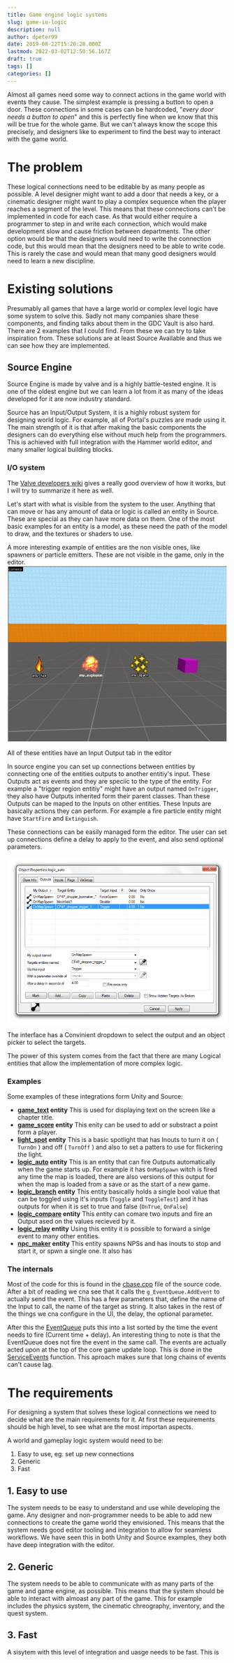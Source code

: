 ```yaml
---
title: Game engine logic systems
slug: game-io-logic
description: null
author: dpeter99
date: 2019-08-22T15:20:28.000Z
lastmod: 2022-03-02T12:50:56.167Z
draft: true
tags: []
categories: []
---
```


Almost all games need some way to connect actions in the game world with events they cause. The simplest example is pressing a button to open a door.
These connections in some cases can be hardcoded, "*every door needs a button to open*" and this is perfectly fine when we know that this will be true for the whole game.
But we can't always know the scope this precisely, and designers like to experiment to find the best way to interact with the game world.

# The problem

These logical connections need to be editable by as many people as possible. A level designer might want to add a door that needs a key, or a cinematic designer might want to play a complex sequence when the player reaches a segment of the level.
This means that these connections can't be implemented in code for each case. As that would either require a programmer to step in and write each connection, which would make development slow and cause friction between departments.
The other option would be that the designers would need to write the connection code, but this would mean that the designers need to be able to write code. This is rarely the case and would mean that many good designers would need to learn a new discipline.





# Existing solutions

Presumably all games that have a large world or complex level logic have some system to solve this. Sadly not many companies share these components, and finding talks about them in the GDC Vault is also hard.
There are 2 examples that I could find. From these we can try to take inspiration from. These solutions are at least Source Available and thus we can see how they are implemented.

## Source Engine
Source Engine is made by valve and is a highly battle-tested engine. It is one of the oldest engine but we can learn a lot from it as many of the ideas developed for it are now industry standard.

Source has an Input/Output System, it is a highly robust system for designing world logic. For example, all of Portal's puzzles are made using it. The main strength of it is that after making the basic components the designers can do everything else without much help from the programmers.
This is achieved with full integration with the Hammer world editor, and many smaller logical building blocks.

### I/O system
The [Valve developers wiki](https://developer.valvesoftware.com/wiki/Inputs_and_Outputs) gives a really good overview of how it works, but I will try to summarize it here as well.

Let's start with what is visible from the system to the user. Anything that can move or has any amount of data or logic is called an entity in Source. These are special as they can have more data on them. One of the most basic examples for an entity is a model, as these need the path of the model to draw, and the textures or shaders to use.

A more interesting example of entities are the non visible ones, like spawners or particle emitters. These are not visible in the game, only in the editor.
![The broken screen](source_entities.jpg)

All of these entities have an Input Output tab in the editor

In source engine you can set up connections between entities by connecting one of the entities outputs to another entitiy's input. These Outputs act as events and they are speciic to the type of the entity. For example a "trigger region entitiy" might have an output named ``OnTrigger``, they also have Outputs inherited form their parent classes. Than these Outputs can be maped to the Inputs on other entities. These Inputs are basically actions they can perform. For example a fire particle entity might have ``StartFire`` and ``Extinguish``. 

These connections can be easily managed form the editor. The user can set up connections define a delay to apply to the event, and also send optional parameters.

![The broken screen](IO_menu.png)

The interface has a Convinient dropdown to select the output and an object picker to select the targets.

The power of this system comes from the fact that there are many Logical entities that allow the implementation of more complex logic.

### Examples

Some examples of these integrations form Unity and Source:
- **[game_text](https://developer.valvesoftware.com/wiki/Game_text) entity**
This is used for displaying text on the screen like a chapter title.
- **[game_score](https://developer.valvesoftware.com/wiki/Game_score) entity**
This enity can be used to add or substract a point form a player.
- **[light_spot](https://developer.valvesoftware.com/wiki/Light_spot) entity**
This is a basic spotlight that has Inouts to turn it on ( ``TurnOn`` ) and off ( ``TurnOff`` ) and also to set a patters to use for flickering the light.
- **[logic_auto](https://developer.valvesoftware.com/wiki/Logic_auto) entity**
This is an entity that can fire Outputs automatically when the game starts up.
For example it has ``OnMapSpawn`` witch is fired any time the map is loaded, there are also versions of this output for when the map is loaded from a save or as the start of a new game.
- **[logic_branch](https://developer.valvesoftware.com/wiki/Logic_branch) entity**
This entity basically holds a single bool value that can be toggled using it's inputs (``Toggle`` and ``ToggleTest``) and it has outputs for when it is set to true and false (``OnTrue``, ``OnFalse``)
- **[logic_compare](https://developer.valvesoftware.com/wiki/Logic_compare) entity**
This entity can comare two inputs and fire an Output ased on the values recieved by it.
- **[logic_relay](https://developer.valvesoftware.com/wiki/Logic_relay) entity**
Using this entity it is possible to forward a sinlge event to many other entities.
- **[npc_maker](https://developer.valvesoftware.com/wiki/Npc_maker) entity**
This entity spawns NPSs and has inouts to stop and start it, or spwn a single one.
It also has 


### The internals
Most of the code for this is found in the [cbase.cpp](https://github.com/nillerusr/source-engine/blob/master/game/server/cbase.cpp#L251) file of the source code. After a bit of reading we cna see that it calls the ``g_EventQueue.AddEvent`` to actually send the event. This has a few parameters that, define the name of the Input to call, the name of the target as string. It also takes in the rest of the things we cna configure in the UI, the delay, the optional parameter.

After this the [EventQueue](https://github.com/ValveSoftware/source-sdk-2013/blob/master/sp/src/game/server/eventqueue.h) puts this into a list sorted by the time the event needs to fire (Current time + delay).
An interesting thing to note is that the EventQueue does not fire the event in the same call. The events are actually acted upon at the top of the core game update loop. This is done in the [ServiceEvents](https://github.com/nillerusr/source-engine/blob/master/game/server/cbase.cpp#L901) function.
This aproach makes sure that long chains of events can't cause lag.





# The requirements

For designing a system that solves these logical connections we need to decide what are the main requirements for it.
At first these requirements should be high level, to see what are the most importan aspects.

A world and gameplay logic system would need to be:
1. Easy to use, eg. set up new connections
2. Generic
3. Fast

## 1. Easy to use
The system needs to be easy to understand and use while developing the game. Any designer and non-programmer needs to be able to add new connections to create the game world they envisioned.
This means that the system needs good editor tooling and integration to allow for seamless workflows.
We have seen this in both Unity and Source examples, they both have deep integration with the editor.

## 2. Generic
The system needs to be able to communicate with as many parts of the game and game engine, as possible. This means that the system should be able to interact with almoast any part of the game. This for example includes the physics system, the cinematic chreography, inventory, and the quest system.


## 3. Fast
A sisytem with this level of integration and uasge needs to be fast. This is 